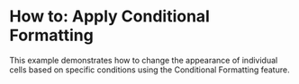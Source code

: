 # How to: Apply Conditional Formatting


This example demonstrates how to change the appearance of individual cells based on specific conditions using the Conditional Formatting feature.

<br/>


